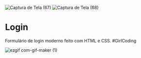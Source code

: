 ![Captura de Tela (67)](https://user-images.githubusercontent.com/66601480/120239186-1e74ef80-c234-11eb-833b-6e5a68453bca.png)
![Captura de Tela (68)](https://user-images.githubusercontent.com/66601480/120239191-1fa61c80-c234-11eb-81c2-a4b62b4e01aa.png)
# Login
 Formulário de login moderno feito com HTML e CSS.
 #GirlCoding
 
![ezgif com-gif-maker (1)](https://user-images.githubusercontent.com/66601480/119558531-e2dfae80-bd77-11eb-8b87-e248a95944b8.gif)

